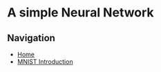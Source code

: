 # A simple Neural Network

## Navigation
- [Home](index.md)
- [MNIST Introduction](mnist_introduction.md)
 